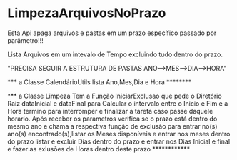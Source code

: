 # LimpezaArquivosNoPrazo

Esta Api apaga arquivos e pastas em um prazo específico passado por parâmetro!!! 

Lista Arquivos em um intevalo de Tempo excluindo tudo dentro do prazo. 

"PRECISA SEGUIR A ESTRUTURA DE PASTAS ANO-->MES-->DIA-->HORA"  

*** a Classe CalendárioUtils lista Ano,Mes,Dia e Hora ********  

*** a Classe Limpeza Tem a Função IniciarExclusao que pede o 
Diretório Raiz dataInicial e dataFinal para Calcular o intervalo entre o 
Inicio e Fim e a Hora termino para interromper e finalizar a tarefa caso passe daquele horario. 
Após receber os parametros verifica se o prazo está dentro do mesmo ano e chama a respectiva
função de exclusão para entrar no(s) ano(s) encontrado(s),listar os Meses disponíveis e entrar 
nos meses dentro do prazo listar e excluir Dias dentro do prazo e entrar nos Dias Inicial e 
final e fazer as exlusões de Horas dentro deste prazo ************
